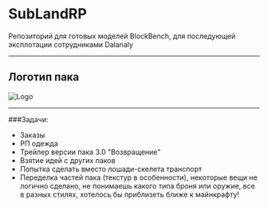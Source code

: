 # SubLandRP
 Репозиторий для готовых моделей BlockBench, для последующей эксплотации сотрудниками Dalanaly

---
## Логотип пака
![Logo](https://downloader.disk.yandex.ru/preview/bd016380751bfb91f362d971c6f2712a20112b0662ede4b1a54cbc1b3abecaee/60e86441/1-yHhkR6XihmN_YQI6DQ82xN3djNMj1aDJwcSOspGO11cKo0KdrrQMqxzZD1JNzzHorJejdLztOrMOx20GlE5g%3D%3D?uid=0&filename=pack.png&disposition=inline&hash=&limit=0&content_type=image%2Fpng&owner_uid=0&tknv=v2&size=2048x2048 "CloudItem")

---

###Задачи:
- Заказы
- РП одежда
- Трейлер версии пака 3.0 "Возвращение"
- Взятие идей с других паков
- Попытка сделать вместо лошади-скелета транспорт
- Переделка частей пака (текстур в особенности), некоторые вещи не логично сделано, не понимаешь какого типа броня или оружие, все в разных стилях, хотелось бы приблизеть ближе к майнкрафту!
